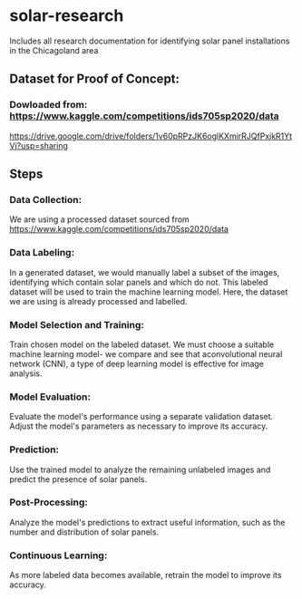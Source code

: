 # solar-research
Includes all research documentation for identifying solar panel installations in the Chicagoland area

## Dataset for Proof of Concept: 
### Dowloaded from: https://www.kaggle.com/competitions/ids705sp2020/data
https://drive.google.com/drive/folders/1v60pRPzJK6oglKXmirRJQfPxjkR1YtVj?usp=sharing

## Steps

### Data Collection: 

We are using a processed dataset sourced from https://www.kaggle.com/competitions/ids705sp2020/data

### Data Labeling: 

In a generated dataset, we would manually label a subset of the images, identifying which contain solar panels and which do not. This labeled dataset will be used to train the machine learning model. Here, the dataset we are using is already processed and labelled.

### Model Selection and Training: 

Train chosen model on the labeled dataset.
We must choose a suitable machine learning model- we compare and see that aconvolutional neural network (CNN), a type of deep learning model is effective for image analysis. 

### Model Evaluation: 

Evaluate the model's performance using a separate validation dataset. Adjust the model's parameters as necessary to improve its accuracy.

### Prediction: 

Use the trained model to analyze the remaining unlabeled images and predict the presence of solar panels.

### Post-Processing:

Analyze the model's predictions to extract useful information, such as the number and distribution of solar panels.

### Continuous Learning: 

As more labeled data becomes available, retrain the model to improve its accuracy.

